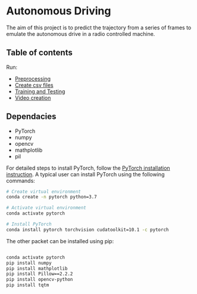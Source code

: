 # Autonomous Driving

The aim of this project is to predict the trajectory from a series of frames to emulate the autonomous drive in a radio controlled machine.

## Table of contents

Run:

- [Preprocessing](datasets/image_dataset/README.md)
- [Create csv files](datasets/csv_dataset/README.md)
- [Training and Testing](models/README.md)
- [Video creation](videos/README.md)


## Dependacies

- PyTorch
- numpy
- opencv
- mathplotlib
- pil

For detailed steps to install PyTorch, follow the [PyTorch installation instruction](https://pytorch.org/get-started/locally/). A typical user can install PyTorch using the following commands:

```bash
# Create virtual environment
conda create -n pytorch python=3.7

# Activate virtual environment
conda activate pytorch

# Install PyTorch
conda install pytorch torchvision cudatoolkit=10.1 -c pytorch

```

The other packet can be installed using pip:

```bash

conda activate pytorch
pip install numpy
pip install mathplotlib
pip install Pillow==2.2.2
pip install opencv-python
pip install tqtm

```
    
